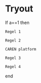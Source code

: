 # Tryout

If a==1 then

    Regel 1
    
    Regel 2
    
    CAREN platform
    
    Regel 3
    
    Regel 4
    
end
